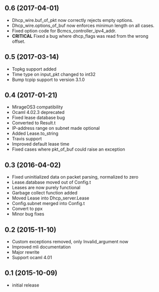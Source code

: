 ## 0.6 (2017-04-01)

* Dhcp_wire.buf_of_pkt now correctly rejects empty options.
* Dhcp_wire.options_of_buf now enforces minimun length on all cases.
* Fixed option code for Bcmcs_controller_ipv4_addr.
* **CRITICAL** Fixed a bug where dhcp_flags was read from the wrong offset.

## 0.5 (2017-03-14)

* Topkg support added
* Time type on input_pkt changed to int32
* Bump tcpip support to version 3.1.0

## 0.4 (2017-01-21)

* MirageOS3 compatibility
* Ocaml 4.02.3 deprecated
* Fixed lease database bug
* Converted to Result.t
* IP-address range on subnet made optional
* Added Lease.to_string
* Travis support
* Improved default lease time
* Fixed cases where pkt_of_buf could raise an exception

## 0.3 (2016-04-02)

* Fixed uninitialized data on packet parsing, normalized to zero
* Lease.database moved out of Config.t
* Leases are now purely functional
* Garbage collect function added
* Moved Lease into Dhcp_server.Lease
* Config.subnet merged into Config.t
* Convert to ppx
* Minor bug fixes

## 0.2 (2015-11-10)

* Custom exceptions removed, only Invalid_argument now
* Improved mli documentation
* Major rewrite
* Support ocaml 4.01

## 0.1 (2015-10-09)

* initial release
